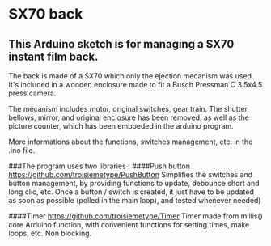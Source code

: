 # SX70 back

## This Arduino sketch is for managing a SX70 instant film back.

The back is made of a SX70 which only the ejection mecanism was used.
It's included in a wooden enclosure made to fit a Busch Pressman C 3.5x4.5 press camera.

The mecanism includes motor, original switches, gear train. The shutter, bellows, mirror, and original enclosure has been removed, as well as the picture counter, which has been embbeded in the arduino program.

More informations about the functions, switches management, etc. in the .ino file.

###The program uses two libraries :
####Push button
https://github.com/troisiemetype/PushButton
Simplifies the switches and button management, by providing functions to update, debounce short and long clic, etc. Once a button / switch is created, it just have to be updated as soon as possible (polled in the main loop), and tested whenever needed)

####Timer
https://github.com/troisiemetype/Timer
Timer made from millis() core Arduino function, with convenient functions for setting times, make loops, etc. Non blocking.